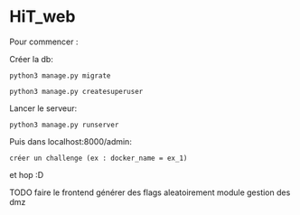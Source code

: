 # HiT_web


Pour commencer : 

Créer la db:

    python3 manage.py migrate
    
    python3 manage.py createsuperuser

Lancer le serveur:

    python3 manage.py runserver

Puis dans localhost:8000/admin:

    créer un challenge (ex : docker_name = ex_1)

et hop :D


TODO
    faire le frontend
    générer des flags aleatoirement
    module gestion des dmz
    
